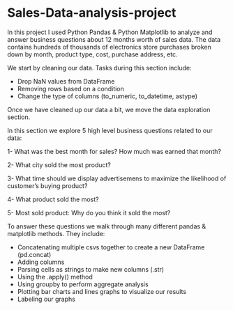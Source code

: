 # Sales-Data-analysis-project

In this project I used Python Pandas & Python Matplotlib to analyze and answer business questions about 12 months worth of sales data.
The data contains hundreds of thousands of electronics store purchases broken down by month, product type, cost, purchase address, etc. 


We start by cleaning our data. Tasks during this section include:
- Drop NaN values from DataFrame
- Removing rows based on a condition
- Change the type of columns (to_numeric, to_datetime, astype)

Once we have cleaned up our data a bit, we move the data exploration section.

In this section we explore 5 high level business questions related to our data:

1- What was the best month for sales? How much was earned that month?

2- What city sold the most product?

3- What time should we display advertisemens to maximize the likelihood of customer’s buying product?

4- What product sold the most? 

5- Most sold product: Why do you think it sold the most?

To answer these questions we walk through many different pandas & matplotlib methods. They include:
- Concatenating multiple csvs together to create a new DataFrame (pd.concat)
- Adding columns
- Parsing cells as strings to make new columns (.str)
- Using the .apply() method
- Using groupby to perform aggregate analysis
- Plotting bar charts and lines graphs to visualize our results
- Labeling our graphs
